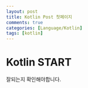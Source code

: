 ```yaml
---
layout: post
title: Kotlin Post 첫페이지
comments: true
categories: [Language/Kotlin]
tags: [kotlin]
---
```


# Kotlin START


잘되는지 확인해야합니다.